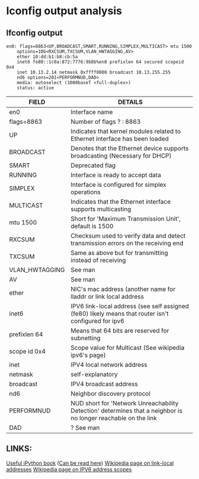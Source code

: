 Iconfig output analysis
=======================

## Ifconfig output
``` shell
en0: flags=8863<UP,BROADCAST,SMART,RUNNING,SIMPLEX,MULTICAST> mtu 1500
	options=10b<RXCSUM,TXCSUM,VLAN_HWTAGGING,AV>
	ether 10:dd:b1:b8:cb:5a
	inet6 fe80::1c0a:872:7776:9b8b%en0 prefixlen 64 secured scopeid 0x4
	inet 10.13.2.14 netmask 0xffff0000 broadcast 10.13.255.255
	nd6 options=201<PERFORMNUD,DAD>
	media: autoselect (1000baseT <full-duplex>)
	status: active
```
|FIELD				|	DETAILS																											|
|-------------------|-------------------------------------------------------------------------------------------------------------------|
|en0				|	Interface name																									|
|flags=8863			|	Number of flags ? : 8863																						|
|UP					|	Indicates that kernel modules related to Ethernet interface has been loaded										|
|BROADCAST			|	Denotes that the Ethernet device supports broadcasting (Necessary for DHCP)										|
|SMART				|	Deprecated flag																									|
|RUNNING			|	Interface is ready to accept data																				|
|SIMPLEX			|	Interface is configured for simplex operations																	|
|MULTICAST			|	Indicates that the Ethernet interface supports multicasting														|
|mtu 1500			|	Short for 'Maximum Transmission Unit', default is 1500															|
|RXCSUM				|	Checksum used to verify data and detect transmission errors on the receiving end								|
|TXCSUM				|	Same as above but for transmitting instead of receiving															|
|VLAN_HWTAGGING		|	See man																											|
|AV					|	See man																											|
|ether				|	NIC's mac address (another name for lladdr or link local address												|
|inet6				|	IPV6 link-local address (see self assigned (fe80) likely means that router isn't configured for ipv6			|
|prefixlen 64		|	Means that 64 bits are reserved for subnetting																	|
|scope id 0x4		|	Scope value for Multicast (See wikipedia ipv6's page)															|
|inet				|	IPV4 local network address																						|
|netmask			|	self-explanatory																								|
|broadcast			|	IPV4 broadcast address																							|
|nd6				|	Neighbor discovery protocol																						|
|PERFORMNUD			|	NUD short for 'Network Unreachability Detection' determines that a neighbor is no longer reachable on the link	|
|DAD				|	? See man																										|

## LINKS:
[Useful iPython book](https://gist.github.com/arntzy/425b893e0284803fe140) ([Can be read here](https://nbviewer.jupyter.org/gist/arntzy/425b893e0284803fe140))
[Wikipedia page on link-local addresses](https://en.wikipedia.org/wiki/Link-local_address)
[Wikipedia page on IPV6 address scopes](https://www.wikipedia.com/en/IPv6_address#/IPv6_address_scopes/)
